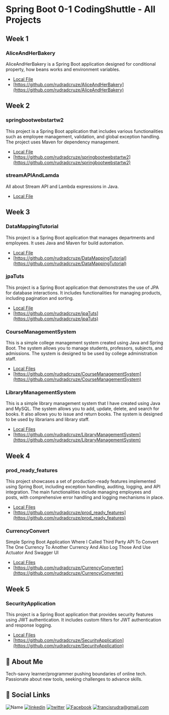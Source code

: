 # Spring Boot 0-1 CodingShuttle - All Projects

## Week 1

### AliceAndHerBakery

AliceAndHerBakery is a Spring Boot application designed for conditional property, how beans works and environment variables.

-   [Local File](./Week%201/AliceAndHerBakery.zip)
-   [https://github.com/rudradcruze/AliceAndHerBakery](https://github.com/rudradcruze/AliceAndHerBakery)

## Week 2

### springbootwebstartw2

This project is a Spring Boot application that includes various functionalities such as employee management, validation, and global exception handling. The project uses Maven for dependency management.

-   [Local File](./Week%202/springbootwebstartw2.zip)
-   [https://github.com/rudradcruze/springbootwebstartw2](https://github.com/rudradcruze/springbootwebstartw2)

### streamAPIAndLamda

All about Stream API and Lambda expressions in Java.

-   [Local File](./Week%202/streamAPIAndLamda.zip)

## Week 3

### DataMappingTutorial

This project is a Spring Boot application that manages departments and employees. It uses Java and Maven for build automation.

-   [Local File](./Week%203/DataMapingTutorial.zip)
-   [https://github.com/rudradcruze/DataMappingTutorial](https://github.com/rudradcruze/DataMappingTutorial)

### jpaTuts

This project is a Spring Boot application that demonstrates the use of JPA for database interactions. It includes functionalities for managing products, including pagination and sorting.

-   [Local File](./Week%203/jpaTuts.zip)
-   [https://github.com/rudradcruze/jpaTuts](https://github.com/rudradcruze/jpaTuts)

### CourseManagementSystem

This is a simple college management system created using Java and Spring Boot. The system allows you to manage students, professors, subjects, and admissions. The system is designed to be used by college administration staff.

-   [Local Files](./Week%203/CollegeManagementSystem.zip)
-   [https://github.com/rudradcruze/CourseManagementSystem](https://github.com/rudradcruze/CourseManagementSystem)

### LibraryManagementSystem

This is a simple library management system that I have created using Java and MySQL. The system allows you to add, update, delete, and search for books. It also allows you to issue and return books. The system is designed to be used by librarians and library staff.

-   [Local Files](./Week%203/LibraryManagementSystem.zip)
-   [https://github.com/rudradcruze/LibraryManagementSystem](https://github.com/rudradcruze/LibraryManagementSystem)

## Week 4

### prod_ready_features

This project showcases a set of production-ready features implemented using Spring Boot, including exception handling, auditing, logging, and API integration. The main functionalities include managing employees and posts, with comprehensive error handling and logging mechanisms in place.

-   [Local Files](./Week%204/prod_ready_features.zip)
-   [https://github.com/rudradcruze/prod_ready_features](https://github.com/rudradcruze/prod_ready_features)

### CurrencyConvert

Simple Spring Boot Application Where I Called Third Party API To Convert The One Currency To Another Currency And Also Log Those And Use Actuator And Swagger UI

-   [Local Files](./Week%204/CurrencyConvert.zip)
-   [https://github.com/rudradcruze/CurrencyConverter](https://github.com/rudradcruze/CurrencyConverter)

## Week 5

### SecurityApplication

This project is a Spring Boot application that provides security features using JWT authentication. It includes custom filters for JWT authentication and response logging.

-   [Local Files](./Week%205/SecurityApplication.zip)
-   [https://github.com/rudradcruze/SecurityApplication](https://github.com/rudradcruze/SecurityApplication)

## 🚀 About Me

Tech-savvy learner/programmer pushing boundaries of online tech. Passionate about new tools, seeking challenges to advance skills.

## 🔗 Social Links

![Name](https://img.shields.io/badge/Name-Francis%20Rudra%20D%20Cruze-yellowgreen?style=for-the-badge)
[![linkedin](https://img.shields.io/badge/linkedin-0A66C2?style=for-the-badge&logo=linkedin&logoColor=white)](https://www.linkedin.com/in/rudradcruze)
[![twitter](https://img.shields.io/badge/twitter-1DA1F2?style=for-the-badge&logo=twitter&logoColor=white)](https://twitter.com/rudradcruze)
[![Facebook](https://img.shields.io/badge/facebook-4267B2?style=for-the-badge&logo=facebook&logoColor=white)](https://facebook.com/rudradcruze)
[![francisrudra@gmail.com](https://img.shields.io/badge/gmail-4267B2?style=for-the-badge&logo=gmail&logoColor=white)](mailto:francisrudra@gmail.com)
